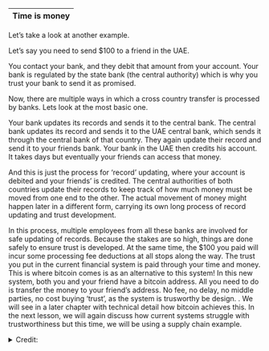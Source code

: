 Time is money|
|---|

Let’s take a look at another example.

Let’s say you need to send $100 to a friend in the UAE.

You contact your bank, and they debit that amount from your account. Your bank is regulated by the state bank (the central authority) which is why you trust your bank to send it as promised.

Now, there are multiple ways in which a cross country transfer is processed by banks. Lets look at the most basic one.

Your bank updates its records and sends it to the central bank. The central bank updates its record and sends it to the UAE central bank, which sends it through the central bank of that country. They again update their record and send it to your friends bank. Your bank in the UAE then credits his account. It takes days but eventually your friends can access that money.

And this is just the process for ‘record’ updating, where your account is debited and your friends’ is credited. The central authorities of both countries update their records to keep track of how much money must be moved from one end to the other. The actual movement of money might happen later in a different form, carrying its own long process of record updating and trust development.

In this process, multiple employees from all these banks are involved for safe updating of records. Because the stakes are so high, things are done safely to ensure trust is developed. At the same time, the $100 you paid will incur some processing fee deductions at all stops along the way. The trust you put in the current financial system is paid through your time and money. This is where bitcoin comes is as an alternative to this system! In this new system, both you and your friend have a bitcoin address. All you need to do is transfer the money to your friend’s address. No fee, no delay, no middle parties, no cost buying ‘trust’, as the system is trusworthy be design. . We will see in a later chapter with technical detail how bitcoin achieves this. In the next lesson, we will again discuss how current systems struggle with trustworthiness but this time, we will be using a supply chain example.


 <details>
  <summary>Credit:</summary>
  
  + Link: [Educative.io](https://www.educative.io/courses/hands-on-blockchain-hyperledger-fabric/xVovQB3Rknq)
  
</details>
